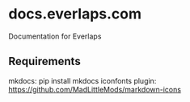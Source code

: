 docs.everlaps.com
=================

Documentation for Everlaps

## Requirements

mkdocs: pip install mkdocs
iconfonts plugin: https://github.com/MadLittleMods/markdown-icons
